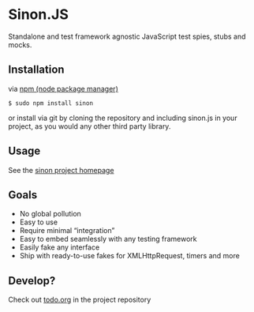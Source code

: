 # Sinon.JS

Standalone and test framework agnostic JavaScript test spies, stubs and mocks.

## Installation 

via [npm (node package manager)](http://github.com/isaacs/npm)

    $ sudo npm install sinon

or install via git by cloning the repository and including sinon.js 
in your project, as you would any other third party library.

## Usage

See the [sinon project homepage](http://cjohansen.no/sinon/)

## Goals

* No global pollution
* Easy to use
* Require minimal “integration”
* Easy to embed seamlessly with any testing framework
* Easily fake any interface
* Ship with ready-to-use fakes for XMLHttpRequest, timers and more

## Develop? 

Check out [todo.org](http://github.com/cjohansen/Sinon.JS/raw/0.6.2/todo.org) in the project repository
